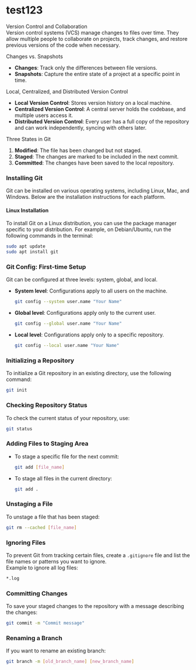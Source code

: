 # test123

Version Control and Collaboration  
Version control systems (VCS) manage changes to files over time. They allow multiple people to collaborate on projects, track changes, and restore previous versions of the code when necessary.

Changes vs. Snapshots  
- **Changes**: Track only the differences between file versions.  
- **Snapshots**: Capture the entire state of a project at a specific point in time.  

Local, Centralized, and Distributed Version Control  
- **Local Version Control**: Stores version history on a local machine.  
- **Centralized Version Control**: A central server holds the codebase, and multiple users access it.  
- **Distributed Version Control**: Every user has a full copy of the repository and can work independently, syncing with others later.  

Three States in Git  
1. **Modified**: The file has been changed but not staged.  
2. **Staged**: The changes are marked to be included in the next commit.  
3. **Committed**: The changes have been saved to the local repository.  

### Installing Git  
Git can be installed on various operating systems, including Linux, Mac, and Windows. Below are the installation instructions for each platform.

#### Linux Installation  
To install Git on a Linux distribution, you can use the package manager specific to your distribution. For example, on Debian/Ubuntu, run the following commands in the terminal:

```bash
sudo apt update  
sudo apt install git
```

### Git Config: First-time Setup  
Git can be configured at three levels: system, global, and local.  
- **System level**: Configurations apply to all users on the machine.  
  ```bash
  git config --system user.name "Your Name"
  ```
- **Global level**: Configurations apply only to the current user.  
  ```bash
  git config --global user.name "Your Name"
  ```
- **Local level**: Configurations apply only to a specific repository.  
  ```bash
  git config --local user.name "Your Name"
  ```

### Initializing a Repository  
To initialize a Git repository in an existing directory, use the following command:  
```bash
git init
```

### Checking Repository Status  
To check the current status of your repository, use:  
```bash
git status
```

### Adding Files to Staging Area  
- To stage a specific file for the next commit:  
  ```bash
  git add [file_name]
  ```
- To stage all files in the current directory:  
  ```bash
  git add .
  ```

### Unstaging a File  
To unstage a file that has been staged:  
```bash
git rm --cached [file_name]
```

### Ignoring Files  
To prevent Git from tracking certain files, create a `.gitignore` file and list the file names or patterns you want to ignore.  
Example to ignore all log files:  
```bash
*.log
```

### Committing Changes  
To save your staged changes to the repository with a message describing the changes:  
```bash
git commit -m "Commit message"
```

### Renaming a Branch  
If you want to rename an existing branch:  
```bash
git branch -m [old_branch_name] [new_branch_name]
```
